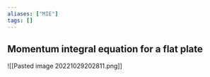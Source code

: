 ```yaml
---
aliases: ["MIE"]
tags: []
---
```


## Momentum integral equation for a flat plate

![[Pasted image 20221029202811.png]]


